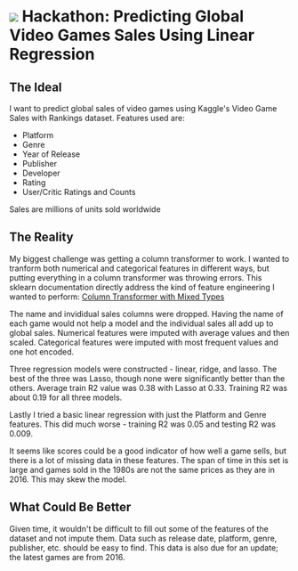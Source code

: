 # ![](https://ga-dash.s3.amazonaws.com/production/assets/logo-9f88ae6c9c3871690e33280fcf557f33.png) Hackathon:  Predicting Global Video Games Sales Using Linear Regression

## The Ideal
I want to predict global sales of video games using Kaggle's Video Game Sales with Rankings dataset.  Features used are:

* Platform
* Genre
* Year of Release
* Publisher
* Developer
* Rating
* User/Critic Ratings and Counts

Sales are millions of units sold worldwide


## The Reality

My biggest challenge was getting a column transformer to work.  I wanted to tranform both numerical and categorical features in different ways, but putting everything in a column transformer was throwing errors.  This sklearn documentation directly address the kind of feature engineering I wanted to perform: [Column Transformer with Mixed Types](https://scikit-learn.org/stable/auto_examples/compose/plot_column_transformer_mixed_types.html)

The name and invididual sales columns were dropped.  Having the name of each game would not help a model and the individual sales all add up to global sales.  Numerical features were imputed with average values and then scaled.  Categorical features were imputed with most frequent values and one hot encoded.

Three regression models were constructed - linear, ridge, and lasso.  The best of the three was Lasso, though none were significantly better than the others.  Average train R2 value was 0.38 with Lasso at 0.33.  Training R2 was about 0.19 for all three models.

Lastly I tried a basic linear regression with just the Platform and Genre features.  This did much worse - training R2 was 0.05 and testing R2 was 0.009.

It seems like scores could be a good indicator of how well a game sells, but there is a lot of missing data in these features.  The span of time in this set is large and games sold in the 1980s are not the same prices as they are in 2016.  This may skew the model.  

## What Could Be Better

Given time, it wouldn't be difficult to fill out some of the features of the dataset and not impute them.  Data such as release date, platform, genre, publisher, etc. should be easy to find.  This data is also due for an update; the latest games are from 2016.
